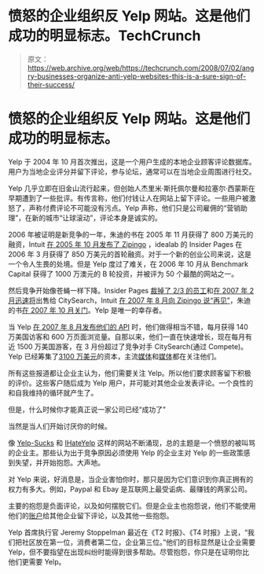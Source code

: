 # 愤怒的企业组织反 Yelp 网站。这是他们成功的明显标志。TechCrunch

> 原文：<https://web.archive.org/web/https://techcrunch.com/2008/07/02/angry-businesses-organize-anti-yelp-websites-this-is-a-sure-sign-of-their-success/>

# 愤怒的企业组织反 Yelp 网站。这是他们成功的明显标志。

Yelp 于 2004 年 10 月首次推出，这是一个用户生成的本地企业顾客评论数据库。用户为当地企业评分并留下评论，参与论坛，通常可以在当地企业周围进行社交。

Yelp 几乎立即在旧金山流行起来，但创始人杰里米·斯托佩尔曼和拉塞尔·西蒙斯在早期遭到了一些批评。有传言称，他们付钱让人在网站上留下评论。一些用户被激怒了，声称付费评论不可能没有污点。Yelp 声称，他们只是公司雇佣的“营销助理”，在新的城市“让球滚动”，评论本身是诚实的。

2006 年被证明是新竞争的一年，朱迪的书在 2005 年 11 月获得了 800 万美元的融资，Intuit [在 2005 年 10 月发布了 Zipingo](https://web.archive.org/web/20230218162446/https://techcrunch.com/2005/11/27/intuits-zipingo-joins-local-business-review-sites/) ，idealab 的 Insider Pages 在 2006 年 3 月获得了 850 万美元的首轮融资。对于一个新的创业公司来说，这是一个令人生畏的处境。但是 Yelp 度过了难关，在 2006 年 10 月从 Benchmark Capital 获得了 1000 万澳元的 B 轮投资，并被评为 50 个最酷的网站之一。

然后竞争开始像苍蝇一样下降。Insider Pages [裁掉了 2/3 的员工](https://web.archive.org/web/20230218162446/https://techcrunch.com/2007/01/07/big-layoffs-at-insider-pages/)和[在 2007 年 2 月迅速将](https://web.archive.org/web/20230218162446/https://techcrunch.com/2007/03/01/troubled-insider-pages-acquired-by-citysearch/)出售给 CitySearch，Intuit [在 2007 年 8 月向 Zipingo 说“再见”](https://web.archive.org/web/20230218162446/https://techcrunch.com/2007/08/24/intuit-shuts-down-zipingo-yelp-winning-this-space-through-attrition/)，朱迪的书[在 2007 年 10 月关门](https://web.archive.org/web/20230218162446/https://techcrunch.com/2007/10/23/judys-book-to-shut-down-yelp-is-the-last-of-the-local-review-sites-still-standing/)。Yelp 是唯一的幸存者。

当 Yelp [在 2007 年 8 月发布他们的 API](https://web.archive.org/web/20230218162446/https://techcrunch.com/2007/08/02/yelp-api-released/) 时，他们做得相当不错，每月获得 140 万美国访客和 600 万页面浏览量。自那以来，他们一直在快速增长，现在每月有近 1500 万美国游客，在 3 月份超过了竞争对手 CitySearch(通过 Compete)。Yelp 已经筹集了[3100 万美元](https://web.archive.org/web/20230218162446/http://www.crunchbase.com/company/yelp)的资本，主流[媒体](https://web.archive.org/web/20230218162446/http://www.washingtonpost.com/wp-dyn/content/article/2008/02/26/AR2008022602991.html)和[媒体](https://web.archive.org/web/20230218162446/http://bits.blogs.nytimes.com/2008/05/12/why-yelp-works/)都在关注他们。

所有这些报道都让企业主认为，他们需要关注 Yelp。所以他们要求顾客留下积极的评价。这些客户随后成为 Yelp 用户，并可能对其他企业发表评论。一个良性的和自我维持的循环就产生了。

但是，什么时候你才能真正说一家公司已经“成功了”

当然是当人们开始讨厌你的时候。

像 [Yelp-Sucks](https://web.archive.org/web/20230218162446/http://www.yelp-sucks.com/) 和 [IHateYelp](https://web.archive.org/web/20230218162446/http://www.ihateyelp.com/) 这样的网站不断涌现，总的主题是一个愤怒的被叫骂的企业主。那些认为出于竞争原因必须使用 Yelp 的企业主对 Yelp 的一些政策感到失望，并开始抱怨。大声地。

对 Yelp 来说，好消息是，当企业害怕你时，那只是因为它们意识到你真正拥有的权力有多大。例如，Paypal 和 Ebay 是互联网上最受诟病、最赚钱的两家公司。

主要的抱怨是负面评论，以及如何摆脱它们。但是企业主也抱怨说，他们不能使用他们的[账户](https://web.archive.org/web/20230218162446/https://techcrunch.com/2008/04/28/yelp-lets-businesses-fight-back/)给其他企业留下评论，以及其他一些抱怨。

Yelp 首席执行官 Jeremy Stoppelman 最近在《T2 时报》、《T4 时报》上说，“我们把社区放在第一位，消费者第二位，企业第三位。”他们的目标显然是让企业需要 Yelp，但不要指望在出现纠纷时能得到很多帮助。尽管抱怨，你只是在证明你比他们更需要 Yelp。